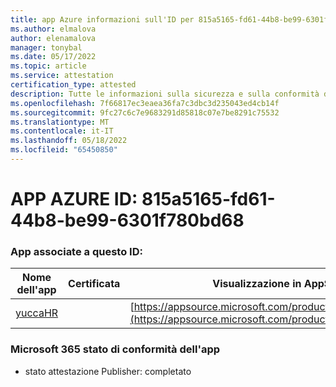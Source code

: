 ```yaml
---
title: app Azure informazioni sull'ID per 815a5165-fd61-44b8-be99-6301f780bd68
ms.author: elmalova
author: elenamalova
manager: tonybal
ms.date: 05/17/2022
ms.topic: article
ms.service: attestation
certification_type: attested
description: Tutte le informazioni sulla sicurezza e sulla conformità disponibili per 815a5165-fd61-44b8-be99-6301f780bd68.
ms.openlocfilehash: 7f66817ec3eaea36fa7c3dbc3d235043ed4cb14f
ms.sourcegitcommit: 9fc27c6c7e9683291d85818c07e7be8291c75532
ms.translationtype: MT
ms.contentlocale: it-IT
ms.lasthandoff: 05/18/2022
ms.locfileid: "65450850"
---
```

# <a name="azure-app-id-815a5165-fd61-44b8-be99-6301f780bd68"></a>APP AZURE ID: 815a5165-fd61-44b8-be99-6301f780bd68


### <a name="apps-associated-with-this-id"></a>App associate a questo ID:
| **Nome dell'app** | **Certificata** | **Visualizzazione in AppSource** |
|--------------|---------------|-----------------------|
| [yuccaHR](../forward/WA200003242.md) |  | [https://appsource.microsoft.com/product/office/WA200003242](https://appsource.microsoft.com/product/office/WA200003242) |

### <a name="microsoft-365-app-compliance-status"></a>Microsoft 365 stato di conformità dell'app
- stato attestazione Publisher: completato
